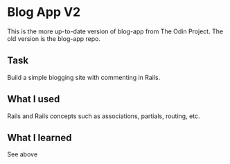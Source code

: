 # Blog App V2
This is the more up-to-date version of blog-app from The Odin Project. The old version is the blog-app repo.

## Task
Build a simple blogging site with commenting in Rails.

## What I used
Rails and Rails concepts such as associations, partials, routing, etc.

## What I learned
See above
